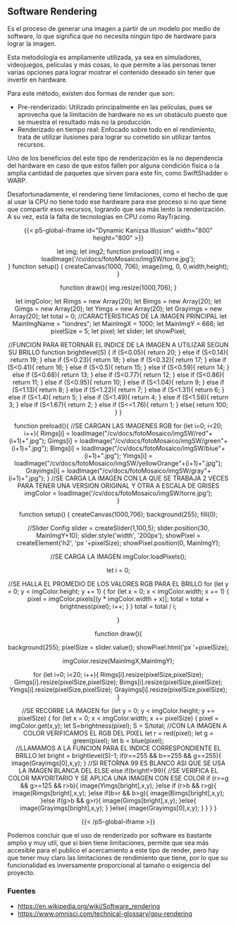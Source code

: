 ## **Software Rendering**
Es el proceso de generar una imagen a partir de un modelo por medio de software, lo que significa que no necesita ningún tipo de hardware para lograr la imagen.

Esta metodología es ampliamente utilizada, ya sea en simuladores, videojuegos, películas y más cosas, lo que permite a las personas tener varias opciones para lograr mostrar el contenido deseado sin tener que invertir en hardware.

Para este método, existen dos formas de render que son:

- Pre-renderizado: Utilizado principalmente en las películas, pues se aprovecha que la limitación de hardware no es un obstáculo puesto que se muestra el resultado más no la producción.
- Renderizado en tiempo real: Enfocado sobre todo en el rendimiento, trata de utilizar ilusiones para lograr su cometido sin utilizar tantos recursos.

Uno de los beneficios del este tipo de renderización es la no dependencia del hardware en caso de que estos fallen por alguna condición física o la amplia cantidad de paquetes que sirven para este fin, como SwiftShadder o WARP.

Desafortunadamente, el rendering tiene limitaciones, como el hecho de que al usar la CPU no tiene todo ese hardware para ese proceso si no que tiene que compartir esos recursos, logrando que sea más lento la renderización. A su vez, está la falta de tecnologías en CPU como RayTracing.

<div align = "center">

{{< p5-global-iframe id="Dynamic Kanizsa Illusion" width="800" height="800" >}}

  let img;
 let img2;
 function preload(){
   img = loadImage('/cv/docs/fotoMosaico/imgSW/torre.jpg');   
}
 function setup() {
   createCanvas(1000, 706);
   image(img, 0, 0,width,height);
 }

function draw(){
   img.resize(1000,706);
}

let imgColor;
let Rimgs = new Array(20);
let Bimgs = new Array(20);
let Gimgs = new Array(20);
let Yimgs = new Array(20);
let Grayimgs = new Array(20);
let total = 0;
//CARACTERISTICAS DE LA IMAGEN PRINCIPAL
let MainImgName = "londres";
let MainImgX = 1000;
let MainImgY = 666;
let pixelSize = 5;
let pixel;
let slider;
let showPixel;

//FUNCION PARA RETORNAR EL INDICE DE LA IMAGEN A UTILIZAR SEGUN SU BRILLO
 function brightlevel(S) {
  if (S<0.05){
    return 20;
  }
  else if (S<0.14){
    return 19;
  }
  else if (S<0.23){
    return 18;
  }
  else if (S<0.32){
    return 17;
  }
  else if (S<0.41){
    return 16;
  }
  else if (S<0.5){
    return 15;
  }
  else if (S<0.59){
    return 14;
  }
  else if (S<0.68){
    return 13;
  }
  else if (S<0.77){
    return 12;
  }
  else if (S<0.86){
    return 11;
  }
  else if (S<0.95){
    return 10;
  }
  else if (S<1.04){
    return 9;
  }
  else if (S<1.13){
    return 8;
  }
  else if (S<1.22){
    return 7;
  }
  else if (S<1.31){
    return 6;
  }
  else if (S<1.4){
    return 5;
  }
  else if (S<1.49){
    return 4;
  }
  else if (S<1.58){
    return 3;
  }
  else if (S<1.67){
    return 2;
  }
  else if (S<=1.76){
    return 1;
  }
  else{
    return 100;
  }
}

function preload(){
  //SE CARGAN LAS IMAGENES RGB
  for (let i=0; i<20; i++){
    Rimgs[i] = loadImage("/cv/docs/fotoMosaico/imgSW/red"+(i+1)+".jpg");
    Gimgs[i] = loadImage("/cv/docs/fotoMosaico/imgSW/green"+(i+1)+".jpg");
    Bimgs[i] = loadImage("/cv/docs/fotoMosaico/imgSW/blue"+(i+1)+".jpg");
    Yimgs[i] = loadImage("/cv/docs/fotoMosaico/imgSW/yellowOrange"+(i+1)+".jpg");
    Grayimgs[i] = loadImage("/cv/docs/fotoMosaico/imgSW/gray"+(i+1)+".jpg");
  }
  //SE CARGA LA IMAGEN CON LA QUE SE TRABAJA 2 VECES PARA TENER UNA VERSION ORIGINAL Y OTRA A ESCALA DE GRISES
  imgColor = loadImage('/cv/docs/fotoMosaico/imgSW/torre.jpg');   
}
 
function setup() {
  createCanvas(1000,706);
  background(255);
  fill(0);

  //Slider Config
  slider = createSlider(1,100,5);
  slider.position(30, MainImgY+10);
  slider.style('width', '200px');
  showPixel = createElement('h2', 'px '+pixelSize);
  showPixel.position(0, MainImgY);
  
  //SE CARGA LA IMAGEN
  imgColor.loadPixels();
  
  let i = 0;
  
  //SE HALLA EL PROMEDIO DE LOS VALORES RGB PARA EL BRILLO
  for (let y = 0; y < imgColor.height; y += 1) {
    for (let x = 0; x < imgColor.width; x += 1) {
      pixel = imgColor.pixels[(y * imgColor.width + x)];
      total = total + brightness(pixel);
      i++;
    }
  }
  total = total / i;

}
  
function draw(){
  
  background(255);
  pixelSize = slider.value();
  showPixel.html('px '+pixelSize);

  imgColor.resize(MainImgX,MainImgY);
  
  for (let i=0; i<20; i++){
    Rimgs[i].resize(pixelSize,pixelSize);
    Gimgs[i].resize(pixelSize,pixelSize);
    Bimgs[i].resize(pixelSize,pixelSize);
    Yimgs[i].resize(pixelSize,pixelSize);
    Grayimgs[i].resize(pixelSize,pixelSize);
  }
  
 //SE RECORRE LA IMAGEN
  for (let y = 0; y < imgColor.height; y += pixelSize) {
    for (let x = 0; x < imgColor.width; x += pixelSize) {
        pixel = imgColor.get(x,y);
        let S=brightness(pixel);
        S = S/total;
        //CON LA IMAGEN A COLOR VERIFICAMOS EL RGB DEL PIXEL
        let r = red(pixel);
        let g = green(pixel);
        let b = blue(pixel);        
        //LLAMAMOS A LA FUNCION PARA EL INDICE CORRESPONDIENTE EL BRILLO
        let bright = brightlevel(S)-1;
        if(r==255 && b==255 && g==255){
         image(Grayimgs[0],x,y);
        }
        //SI RETORNA 99 ES BLANCO ASI QUE SE USA LA IMAGEN BLANCA DEL ELSE
        else if(bright!=99){
          //SE VERIFICA EL COLOR MAYORITARIO Y SE APLICA UNA IMAGEN CON ESE COLOR
          if (r>=g && g>=125 && r>b){
            image(Yimgs[bright],x,y);
          }else if (r>b && r>g){
            image(Rimgs[bright],x,y);
          }else if(b>r && b>g){
            image(Bimgs[bright],x,y);
          }else if(g>b && g>r){
            image(Gimgs[bright],x,y);
          }else{
            image(Grayimgs[bright],x,y);
          }
        }else{
          image(Grayimgs[0],x,y);
        }
    }
  }
}

{{< /p5-global-iframe >}}

</div>

Podemos concluir que el uso de renderizado por software es bastante amplio y muy util, que si bien tiene limitaciones, permite que sea más accesible para el publico el acercamiento a este tipo de render, pero hay que tener muy claro las limitaciones de rendimiento que tiene, por lo que su funcionalidad es inversamente proporcional al tamaño o exigencia del proyecto.

### **Fuentes**

- https://en.wikipedia.org/wiki/Software_rendering
- https://www.omnisci.com/technical-glossary/gpu-rendering